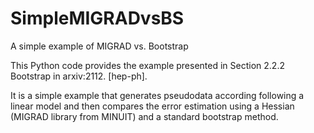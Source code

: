 # SimpleMIGRADvsBS
 A simple example of MIGRAD vs. Bootstrap

This Python code provides the example presented in Section 2.2.2 Bootstrap in arxiv:2112. [hep-ph]. 

It is a simple example that generates pseudodata according following a linear model and then compares the error estimation using a Hessian (MIGRAD library from MINUIT) and a standard bootstrap method.

